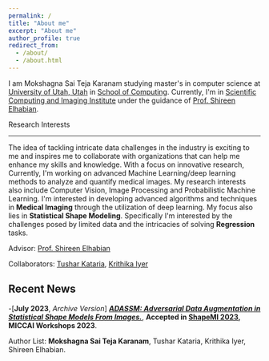 ```yaml
---
permalink: /
title: "About me"
excerpt: "About me"
author_profile: true
redirect_from: 
  - /about/
  - /about.html
---
```


I am Mokshagna Sai Teja Karanam studying master's in computer science at [University of Utah, Utah](https://www.utah.edu/) in [School of Computing](https://www.cs.utah.edu/). Currently, I'm in [Scientific Computing and Imaging Institute](https://www.sci.utah.edu/) under the guidance of [Prof. Shireen Elhabian](https://www.sci.utah.edu/~shireen/).



Research Interests

------

The idea of tackling intricate data challenges in the industry is exciting to me and inspires me to collaborate with organizations that can help me enhance my skills and knowledge. With a focus on innovative research, Currently, I'm working on advanced Machine Learning/deep learning methods to analyze and quantify medical images. My research interests also include Computer Vision, Image Processing and Probabilistic Machine Learning. I'm interested in developing advanced algorithms and techniques in **Medical Imaging** through the utilization of deep learning. My focus also lies in  **Statistical Shape Modeling**. Specifically I'm interested by the challenges posed by limited data and the intricacies of solving **Regression** tasks.

Advisor: [Prof. Shireen Elhabian](https://www.sci.utah.edu/~shireen/)

Collaborators: [Tushar Kataria](https://tushaarkataria.github.io/), [Krithika Iyer](https://www.linkedin.com/in/iyerkrithika21/)

Recent News
------

-[**July 2023**, *Archive Version*] [***ADASSM: Adversarial Data Augmentation in Statistical Shape Models From Images.***](https://arxiv.org/abs/2307.03273), **Accepted in [ShapeMI 2023](https://shapemi.github.io/), MICCAI Workshops 2023**.

Author  List: **Mokshagna Sai Teja Karanam**, Tushar Kataria, Krithika Iyer, Shireen Elhabian.